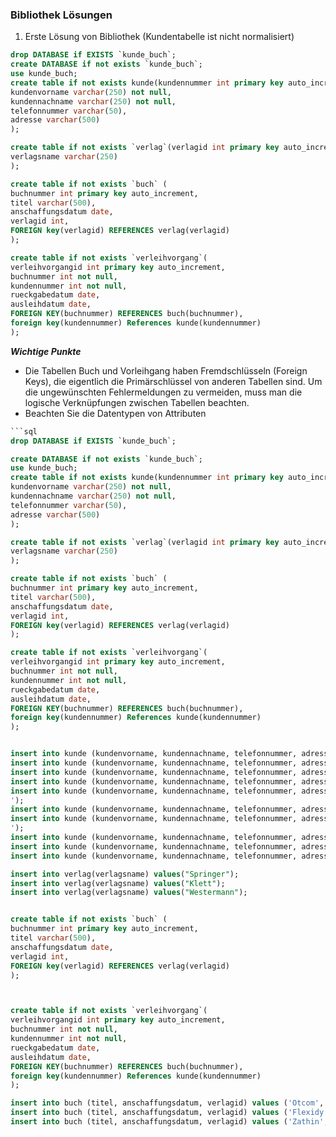 ### Bibliothek Lösungen

1. Erste Lösung von Bibliothek (Kundentabelle ist nicht normalisiert)

```sql
drop DATABASE if EXISTS `kunde_buch`;
create DATABASE if not exists `kunde_buch`;
use kunde_buch;
create table if not exists kunde(kundennummer int primary key auto_increment,
kundenvorname varchar(250) not null,
kundennachname varchar(250) not null,
telefonnummer varchar(50),
adresse varchar(500)
);

create table if not exists `verlag`(verlagid int primary key auto_increment,
verlagsname varchar(250)
);

create table if not exists `buch` (
buchnummer int primary key auto_increment,
titel varchar(500),
anschaffungsdatum date,
verlagid int,
FOREIGN key(verlagid) REFERENCES verlag(verlagid)
);

create table if not exists `verleihvorgang`(
verleihvorgangid int primary key auto_increment,
buchnummer int not null,
kundennummer int not null,
rueckgabedatum date,
ausleihdatum date,
FOREIGN KEY(buchnummer) REFERENCES buch(buchnummer),
foreign key(kundennummer) References kunde(kundennummer)
);


```

**_Wichtige Punkte_**

- Die Tabellen Buch und Vorleihgang haben Fremdschlüsseln (Foreign Keys), die eigentlich die Primärschlüssel von anderen Tabellen sind. Um die ungewünschten Fehlermeldungen zu vermeiden, muss man die logische Verknüpfungen zwischen Tabellen beachten.
- Beachten Sie die Datentypen von Attributen


```sql
```sql
drop DATABASE if EXISTS `kunde_buch`;

create DATABASE if not exists `kunde_buch`;
use kunde_buch;
create table if not exists kunde(kundennummer int primary key auto_increment,
kundenvorname varchar(250) not null,
kundennachname varchar(250) not null,
telefonnummer varchar(50),
adresse varchar(500)
);

create table if not exists `verlag`(verlagid int primary key auto_increment,
verlagsname varchar(250)
);

create table if not exists `buch` (
buchnummer int primary key auto_increment,
titel varchar(500),
anschaffungsdatum date,
verlagid int,
FOREIGN key(verlagid) REFERENCES verlag(verlagid)
);

create table if not exists `verleihvorgang`(
verleihvorgangid int primary key auto_increment,
buchnummer int not null,
kundennummer int not null,
rueckgabedatum date,
ausleihdatum date,
FOREIGN KEY(buchnummer) REFERENCES buch(buchnummer),
foreign key(kundennummer) References kunde(kundennummer)
);


insert into kunde (kundenvorname, kundennachname, telefonnummer, adresse) values ('Maïly', 'Hook', '357-436-6431', 'Suite 26');
insert into kunde (kundenvorname, kundennachname, telefonnummer, adresse) values ('Josée', 'Johnke', '841-522-3562', 'Mark Mustermann Str 145 51067 Köln');
insert into kunde (kundenvorname, kundennachname, telefonnummer, adresse) values ('Gaëlle', 'Howis', '188-577-3543', 'Room 562');
insert into kunde (kundenvorname, kundennachname, telefonnummer, adresse) values ('Anaé', 'Stormouth', '357-923-9135', 'PO Box 39619');
insert into kunde (kundenvorname, kundennachname, telefonnummer, adresse) values ('Anaël', 'Rudland', '773-432-4145', 'Mark Mustermann Str 145 51067 Köln
');
insert into kunde (kundenvorname, kundennachname, telefonnummer, adresse) values ('Andréa', 'Korneichuk', '879-596-6088', 'Holzweg 154 12345 Berlin');
insert into kunde (kundenvorname, kundennachname, telefonnummer, adresse) values ('Thérèse', 'Feare', '907-228-1014', 'Mark Mustermann Str 145 51067 Köln
');
insert into kunde (kundenvorname, kundennachname, telefonnummer, adresse) values ('Eloïse', 'Cosans', '495-779-5976', 'Suite 15');
insert into kunde (kundenvorname, kundennachname, telefonnummer, adresse) values ('Anaëlle', 'Burles', '417-151-5655', 'Mark Mustermann Str 145 51067 Köln');
insert into kunde (kundenvorname, kundennachname, telefonnummer, adresse) values ('Lauréna', 'Wibrow', '969-340-4719', 'Holzweg 154 12345 Berlin');

insert into verlag(verlagsname) values("Springer");
insert into verlag(verlagsname) values("Klett");
insert into verlag(verlagsname) values("Westermann");


create table if not exists `buch` (
buchnummer int primary key auto_increment,
titel varchar(500),
anschaffungsdatum date,
verlagid int,
FOREIGN key(verlagid) REFERENCES verlag(verlagid)
);



create table if not exists `verleihvorgang`(
verleihvorgangid int primary key auto_increment,
buchnummer int not null,
kundennummer int not null,
rueckgabedatum date,
ausleihdatum date,
FOREIGN KEY(buchnummer) REFERENCES buch(buchnummer),
foreign key(kundennummer) References kunde(kundennummer)
);

insert into buch (titel, anschaffungsdatum, verlagid) values ('Otcom', '1/5/2024', 1);
insert into buch (titel, anschaffungsdatum, verlagid) values ('Flexidy', '4/28/2024', 2);
insert into buch (titel, anschaffungsdatum, verlagid) values ('Zathin', '2/3/2024', 3);

```

```